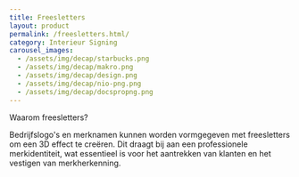 ```yaml
---
title: Freesletters
layout: product
permalink: /freesletters.html/
category: Interieur Signing
carousel_images:
  - /assets/img/decap/starbucks.png
  - /assets/img/decap/makro.png
  - /assets/img/decap/design.png
  - /assets/img/decap/nio-png.png
  - /assets/img/decap/docspropng.png
---
```

Waarom freesletters?

Bedrijfslogo's en merknamen kunnen worden vormgegeven met freesletters om een 3D effect te creëren. Dit draagt bij aan een professionele merkidentiteit, wat essentieel is voor het aantrekken van klanten en het vestigen van merkherkenning.